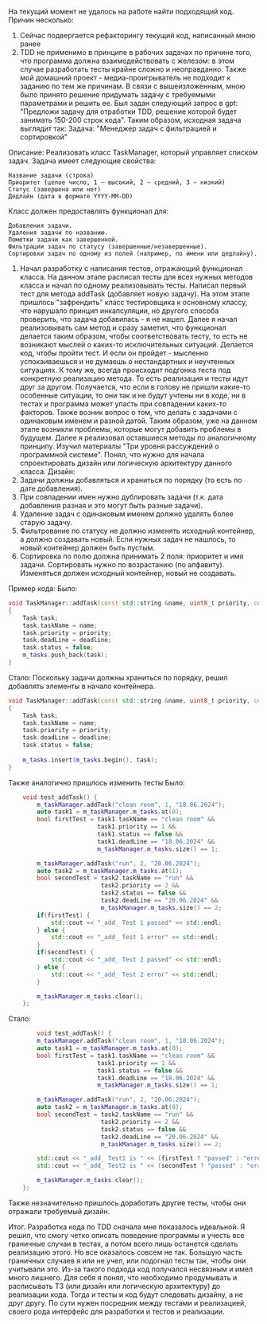 На текущий момент не удалось на работе найти подходящий код. Причин несколько: 
1. Сейчас подвергается рефакторингу текущий код, написанный мною ранее
2. TDD не применимо в принципе в рабочих задачах по причине того, что программа должна взаимодействовать с железом: в этом случае разработать тесты крайне сложно и неоправданно. 
Также мой домашний проект - медиа-проигрыватель не подходит к заданию по тем же причинам. 
В связи с вышеизложенным, мною было принято решение придумать задачу с требуемыми параметрами и решить ее. Был задан следующий запрос в gpt: "Предложи задачу для отработки TDD, решение которой будет занимать 150-200 строк кода". 
Таким образом, исходная задача выглядит так:
Задача: "Менеджер задач с фильтрацией и сортировкой"

Описание:
Реализовать класс TaskManager, который управляет списком задач. Задача имеет следующие свойства:

    Название задачи (строка)
    Приоритет (целое число, 1 — высокий, 2 — средний, 3 — низкий)
    Статус (завершена или нет)
    Дедлайн (дата в формате YYYY-MM-DD)

Класс должен предоставлять функционал для:

    Добавления задачи.
    Удаления задачи по названию.
    Пометки задачи как завершенной.
    Фильтрации задач по статусу (завершенные/незавершенные).
    Сортировки задач по одному из полей (например, по имени или дедлайну).
        
1. Начал разработку с написания тестов, отражающий функционал класса.
На данном этапе расписал тесты для всех нужных методов класса и начал по одному реализовывать тесты. Написал первый тест для метода addTask (добавляет новую задачу). На этом этапе пришлось "зафрендить" класс тестировщика к основному классу, что нарушало принцип инкапсуляции, но другого способа проверить, что задача добавилась - я не нашел. Далее я начал реализовывать сам метод и сразу заметил, что функционал делается таким образом, чтобы соответствовать тесту, то есть не возникают мыслей о каких-то исключительных ситуаций. Делается код, чтобы пройти тест. И если он пройдет - мысленно успокаиваешься и не думаешь о нестандартных и неучтенных ситуациях. К тому же, всегда происходит подгонка теста под конкретную реализацию метода. То есть реализация и тесты идут друг за другом. Получается, что если в голову не пришли какие-то особенные ситуации, то они так и не будут учтены ни в коде, ни в тестах и программа может упасть при совпадении каких-то факторов.
Также возник вопрос о том, что делать с задачами с одинаковым именем и разной датой.
Таким образом, уже на данном этапе возникли проблемы, которые могут добавить проблемы в будущем. 
Далее я реализовал оставшиеся методы по аналогичному принципу.
Изучил материалы "Три уровня рассуждений о программной системе". Понял, что нужно для начала спроектировать дизайн или логическую архитектуру данного класса.
Дизайн:
1. Задачи должны добавляться и храниться по порядку (то есть по дате добавления).
2. При совпадении имен нужно дублировать задачи (т.к. дата добавления разная и это могут быть разные задачи). 
3. Удаление задач с одинаковым именем должно удалять более старую задачу.
4. Фильтрование по статусу не должно изменять исходный контейнер, а должно создавать новый. Если нужных задач не нашлось, то новый контейнер должен быть пустым.
5. Сортировка по полю должна принимать 2 поля: приоритет и имя задачи. Сортировать нужно по возрастанию (по алфавиту). Изменяться должен исходный контейнер, новый не создавать.

Пример кода:
Было:
```cpp
void TaskManager::addTask(const std::string &name, uint8_t priority, const std::string &deadline)
{
    Task task;
    task.taskName = name;
    task.priority = priority;
    task.deadLine = deadline;
    task.status = false;
    m_tasks.push_back(task);
}
```
Стало:
Поскольку задачи должны храниться по порядку, решил добавлять элементы в начало контейнера. 
```cpp
void TaskManager::addTask(const std::string &name, uint8_t priority, const std::string &deadline)
{
    Task task;
    task.taskName = name;
    task.priority = priority;
    task.deadLine = deadline;
    task.status = false;
    
    m_tasks.insert(m_tasks.begin(), task);
}
```
Также аналогично пришлось изменить тесты
Было:
```cpp
    void test_addTask() {
        m_taskManager.addTask("clean room", 1, "18.06.2024");
        auto task1 = m_taskManager.m_tasks.at(0);
        bool firstTest = task1.taskName == "clean room" &&
                         task1.priority == 1 &&
                         task1.status == false &&
                         task1.deadLine == "18.06.2024" &&
                         m_taskManager.m_tasks.size() == 1;

        m_taskManager.addTask("run", 2, "20.06.2024");
        auto task2 = m_taskManager.m_tasks.at(1);
        bool secondTest = task2.taskName == "run" &&
                          task2.priority == 2 &&
                          task2.status == false &&
                          task2.deadLine == "20.06.2024" &&
                          m_taskManager.m_tasks.size() == 2;
        if(firstTest) {
            std::cout << "_add_ Test 1 passed" << std::endl;
        } else {
            std::cout << "_add_ Test 1 error" << std::endl;
        }
        if(secondTest) {
            std::cout << "_add_ Test 2 passed" << std::endl;
        } else {
            std::cout << "_add_ Test 2 error" << std::endl;
        }

        m_taskManager.m_tasks.clear();
    };
```
Стало:
```cpp
        void test_addTask() {
        m_taskManager.addTask("clean room", 1, "18.06.2024");
        auto task1 = m_taskManager.m_tasks.at(0);
        bool firstTest = task1.taskName == "clean room" &&
                         task1.priority == 1 &&
                         task1.status == false &&
                         task1.deadLine == "18.06.2024" &&
                         m_taskManager.m_tasks.size() == 1;

        m_taskManager.addTask("run", 2, "20.06.2024");
        auto task2 = m_taskManager.m_tasks.at(0);
        bool secondTest = task2.taskName == "run" &&
                          task2.priority == 2 &&
                          task2.status == false &&
                          task2.deadLine == "20.06.2024" &&
                          m_taskManager.m_tasks.size() == 2;

        std::cout << "_add_ Test1 is " << (firstTest ? "passed" : "error") << std::endl;
        std::cout << "_add_ Test2 is " << (secondTest ? "passed" : "error") << std::endl;

        m_taskManager.m_tasks.clear();
    };
```
Также незначительно пришлось доработать другие тесты, чтобы они отражали требуемый дизайн.

Итог. Разработка кода по TDD сначала мне показалось идеальной. Я решил, что смогу четко описать поведение программы и учесть все граничные случаи в тестах, а потом всего лишь останется сделать реализацию этого. Но все оказалось совсем не так. Большую часть граничных случаев я или не учел, или подогнал тесты так, чтобы они учитывали это. Из-за такого подхода код получался несвязным и имел много лишнего. Для себя я понял, что необходимо продумывать и расписывать ТЗ (или дизайн или логическую архитектуру) до реализации кода. Тогда и тесты и код будут следовать дизайну, а не друг другу. По сути нужен посредник между тестами и реализацией, своего рода интерфейс для разработки и тестов и реализации.
